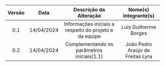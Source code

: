 | Versão | Data | Descrição da Alteração | Nome(s) Integrante(s) |
| :----: | :--: | :--------------------: | :-------------------: |
| 0.1 | 14/04/2024 | Informações iniciais a respeito do projeto e da equipe | Luis Guilherme Borges |
| 0.2 | 14/04/2024 | Complementando os parâmetros iniciais(1.1) | João Pedro Araújo de Freitas Lyra |
